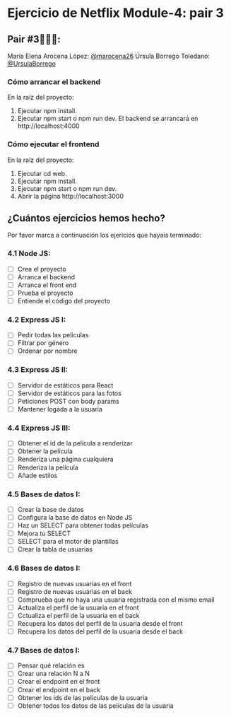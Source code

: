 # Ejercicio de Netflix Module-4: pair 3

## Pair #3👩🏻‍💻:
María Elena Arocena López: [@marocena26](https://github.com/marocena26)
Úrsula Borrego Toledano: [@UrsulaBorrego](https://github.com/UrsulaBorrego)


### Cómo arrancar el backend
En la raíz del proyecto:

1. Ejecutar npm install.
2. Ejecutar npm start o npm run dev.
El backend se arrancará en http://localhost:4000

### Cómo ejecutar el frontend
En la raíz del proyecto:

1. Ejecutar cd web.
2. Ejecutar npm install.
3. Ejecutar npm start o npm run dev.
4. Abrir la página http://localhost:3000

## ¿Cuántos ejercicios hemos hecho?
Por favor marca a continuación los ejericios que hayais terminado:

### 4.1 Node JS:

- [ ] Crea el proyecto
- [ ] Arranca el backend
- [ ] Arranca el front end
- [ ] Prueba el proyecto
- [ ] Entiende el código del proyecto

### 4.2 Express JS I:

- [ ] Pedir todas las películas
- [ ] Filtrar por género
- [ ] Ordenar por nombre

### 4.3 Express JS II:

- [ ] Servidor de estáticos para React
- [ ] Servidor de estáticos para las fotos
- [ ] Peticiones POST con body params
- [ ] Mantener logada a la usuaria

### 4.4 Express JS III:

- [ ] Obtener el id de la película a renderizar
- [ ] Obtener la película
- [ ] Renderiza una página cualquiera
- [ ] Renderiza la película
- [ ] Añade estilos
 
### 4.5 Bases de datos I:

- [ ] Crear la base de datos
- [ ] Configura la base de datos en Node JS
- [ ] Haz un SELECT para obtener todas películas
- [ ] Mejora tu SELECT
- [ ] SELECT para el motor de plantillas
- [ ] Crear la tabla de usuarias

### 4.6 Bases de datos I:

- [ ] Registro de nuevas usuarias en el front
- [ ] Registro de nuevas usuarias en el back
- [ ] Comprueba que no haya una usuaria registrada con el mismo email
- [ ] Actualiza el perfil de la usuaria en el front
- [ ] Cctualiza el perfil de la usuaria en el back
- [ ] Recupera los datos del perfil de la usuaria desde el front
- [ ] Recupera los datos del perfil de la usuaria desde el back

### 4.7 Bases de datos I:

- [ ] Pensar qué relación es
- [ ] Crear una relación N a N
- [ ] Crear el endpoint en el front
- [ ] Crear el endpoint en el back
- [ ] Obtener los ids de las películas de la usuaria
- [ ] Obtener todos los datos de las películas de la usuaria
